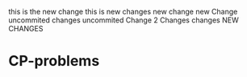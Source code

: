 this is the new change
this is new changes
new change
new Change
uncommited changes
uncommited Change 2
Changes
changes
NEW CHANGES
# CP-problems
